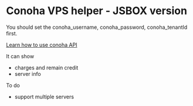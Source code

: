 # Conoha VPS helper - JSBOX version 

You should set the conoha_username, conoha_password, conoha_tenantId first.

[Learn how to use conoha API](https://www.conoha.jp/docs/)

It can show
- charges and remain credit 
- server info

To do
- support multiple servers
